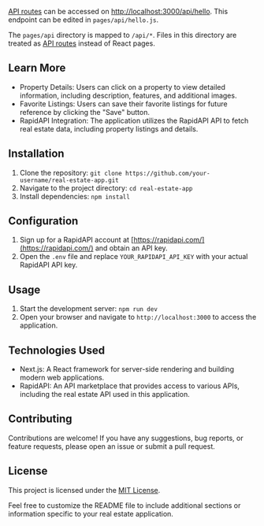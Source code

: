 [API routes](https://nextjs.org/docs/api-routes/introduction) can be accessed on [http://localhost:3000/api/hello](http://localhost:3000/api/hello). This endpoint can be edited in `pages/api/hello.js`.

The `pages/api` directory is mapped to `/api/*`. Files in this directory are treated as [API routes](https://nextjs.org/docs/api-routes/introduction) instead of React pages.

## Learn More
- Property Details: Users can click on a property to view detailed information, including description, features, and additional images.
- Favorite Listings: Users can save their favorite listings for future reference by clicking the "Save" button.
- RapidAPI Integration: The application utilizes the RapidAPI API to fetch real estate data, including property listings and details.

## Installation

1. Clone the repository: `git clone https://github.com/your-username/real-estate-app.git`
2. Navigate to the project directory: `cd real-estate-app`
3. Install dependencies: `npm install`

## Configuration

1. Sign up for a RapidAPI account at [https://rapidapi.com/](https://rapidapi.com/) and obtain an API key.
2. Open the `.env` file and replace `YOUR_RAPIDAPI_API_KEY` with your actual RapidAPI API key.

## Usage

1. Start the development server: `npm run dev`
2. Open your browser and navigate to `http://localhost:3000` to access the application.

## Technologies Used

- Next.js: A React framework for server-side rendering and building modern web applications.
- RapidAPI: An API marketplace that provides access to various APIs, including the real estate API used in this application.

## Contributing

Contributions are welcome! If you have any suggestions, bug reports, or feature requests, please open an issue or submit a pull request.

## License

This project is licensed under the [MIT License](LICENSE).

Feel free to customize the README file to include additional sections or information specific to your real estate application.
